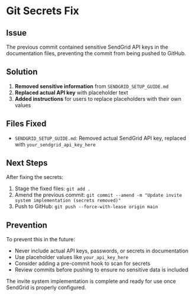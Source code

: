 # Git Secrets Fix

## Issue
The previous commit contained sensitive SendGrid API keys in the documentation files, preventing the commit from being pushed to GitHub.

## Solution
1. **Removed sensitive information** from `SENDGRID_SETUP_GUIDE.md`
2. **Replaced actual API key** with placeholder text
3. **Added instructions** for users to replace placeholders with their own values

## Files Fixed
- `SENDGRID_SETUP_GUIDE.md`: Removed actual SendGrid API key, replaced with `your_sendgrid_api_key_here`

## Next Steps
After fixing the secrets:
1. Stage the fixed files: `git add .`
2. Amend the previous commit: `git commit --amend -m "Update invite system implementation (secrets removed)"`
3. Push to GitHub: `git push --force-with-lease origin main`

## Prevention
To prevent this in the future:
- Never include actual API keys, passwords, or secrets in documentation
- Use placeholder values like `your_api_key_here` 
- Consider adding a pre-commit hook to scan for secrets
- Review commits before pushing to ensure no sensitive data is included

The invite system implementation is complete and ready for use once SendGrid is properly configured.
